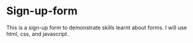 # Sign-up-form
This is a sign-up form to demonstrate skills learnt about forms. I will use html, css, and javascript. 
